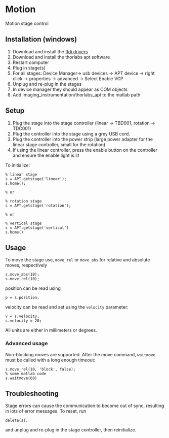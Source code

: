 # Motion
Motion stage control

## Installation (windows)

1. Download and install the [ftdi drivers](http://www.ftdichip.com/Drivers/CDM/CDM%20v2.12.12%20WHQL%20Certified.exe)
2. Download and install the thorlabs apt software
3. Restart computer
4. Plug in stage(s)
5. For all stages: Device Manager-> usb devices -> APT device -> right click -> properties -> advanced -> Select Enable VCP
6. Unplug and re-plug in the stages
7. In device manager they should appear as COM objects
8. Add imaging_instrumentation/thorlabs_apt to the matlab path

## Setup

1. Plug the stage into the stage controller (linear -> TBD001, rotation -> TDC001)
2. Plug the controller into the stage using a grey USB cord.
3. Plug the controller into the power strip (large power adapter for the linear stage controller, small for the rotation)
4. If using the linear controller, press the enable button on the controller and ensure the enable light is lit

To initialize:

    % linear stage
    s = APT.getstage('linear');
    s.home();
    
    % or

    % rotation stage
    s = APT.getstage('rotation');

    % or

    % vertical stage
    s = APT.getstage('vertical')
    s.home()

## Usage

To move the stage use, `move_rel` or `move_abs` for relative and absolute moves,
respectively

    s.move_abs(10);
    s.move_rel(10);
    
position can be read using

    p = s.position;
    
velocity can be read and set using the `velocity` parameter:

    v = s.velocity;
    s.velocity = 20;

All units are either in millimeters or degrees.

### Advanced usage

Non-blocking moves are supported. After the move command, `waitmove` must be
called with a long enough timeout:

    s.move_rel(10, 'block', false);
    % some matlab code
    s.waitmove(60)
    
## Troubleshooting

Stage errors can cause the communication to become out of sync, resulting in
lots of error messages. To reset, run

    delete(s);
    
and unplug and re-plug in the stage controller, then reinitialize.

